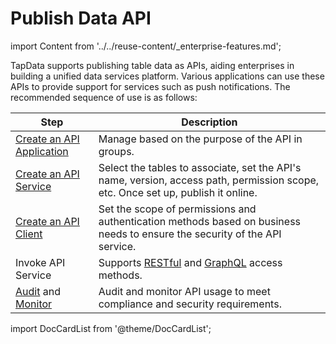 # Publish Data API
import Content from '../../reuse-content/_enterprise-features.md';

<Content />

TapData supports publishing table data as APIs, aiding enterprises in building a unified data services platform. Various applications can use these APIs to provide support for services such as push notifications. The recommended sequence of use is as follows:

| Step                                                        | Description                                                  |
| ----------------------------------------------------------- | ------------------------------------------------------------ |
| [Create an API Application](manage-app.md)                  | Manage based on the purpose of the API in groups.            |
| [Create an API Service](create-api-service.md)              | Select the tables to associate, set the API's name, version, access path, permission scope, etc. Once set up, publish it online. |
| [Create an API Client](create-api-client.md)                | Set the scope of permissions and authentication methods based on business needs to ensure the security of the API service. |
| Invoke API Service                                          | Supports [RESTful](query-via-restful.md) and [GraphQL](query-via-graphql.md) access methods. |
| [Audit](audit-api.md) and [Monitor](monitor-api-request.md) | Audit and monitor API usage to meet compliance and security requirements. |

import DocCardList from '@theme/DocCardList';

<DocCardList />